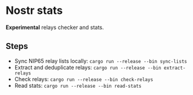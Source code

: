 # Nostr stats

**Experimental** relays checker and stats.

## Steps

- Sync NIP65 relay lists locally: `cargo run --release --bin sync-lists`
- Extract and deduplicate relays: `cargo run --release --bin extract-relays`
- Check relays: `cargo run --release --bin check-relays`
- Read stats: `cargo run --release --bin read-stats`
